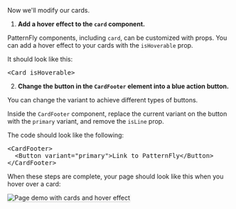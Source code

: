 Now we'll modify our cards.

1) <strong>Add a hover effect to the `card` component.</strong>

PatternFly components, including `card`, can be customized with props. You can add a hover effect to your cards with the `isHoverable` prop.

It should look like this:

<pre class="file" data-target="clipboard">
&lt;Card isHoverable&gt;
</pre>

2) <strong>Change the button in the `CardFooter` element into a blue action button.</strong>

You can change the variant to achieve different types of buttons.

Inside the `CardFooter` component, replace the current variant on the button with the `primary` variant, and remove the `isLine` prop.

The code should look like the following:

<pre class="file" data-target="clipboard">
&lt;CardFooter&gt;
  &lt;Button variant="primary"&gt;Link to PatternFly&lt;/Button&gt;
&lt;/CardFooter&gt;
</pre>

When these steps are complete, your page should look like this when you hover over a card:

<img src="react-customize/assets/step3.png" alt="Page demo with cards and hover effect" style="box-shadow: rgba(3, 3, 3, 0.2) 0px 1.25px 2.5px 0px;" />
